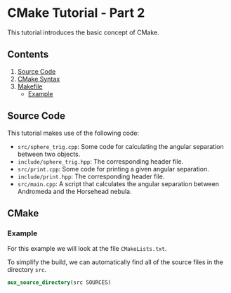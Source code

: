 # CMake Tutorial - Part 2

This tutorial introduces the basic concept of CMake.

## Contents

1. [Source Code](#Source-Code)
1. [CMake Syntax](#CMake-Syntax)
1. [Makefile](#Makefile)
   * [Example](#Example)

## Source Code

This tutorial makes use of the following code:

- `src/sphere_trig.cpp`: Some code for calculating the angular separation between two objects.
- `include/sphere_trig.hpp`: The corresponding header file.
- `src/print.cpp`: Some code for printing a given angular separation.
- `include/print.hpp`: The corresponding header file.
- `src/main.cpp`: A script that calculates the angular separation between Andromeda and the Horsehead nebula.

## CMake

### Example

For this example we will look at the file `CMakeLists.txt`.

To simplify the build, we can automatically find all of the source files in the directory `src`.

```cmake
aux_source_directory(src SOURCES)
```
